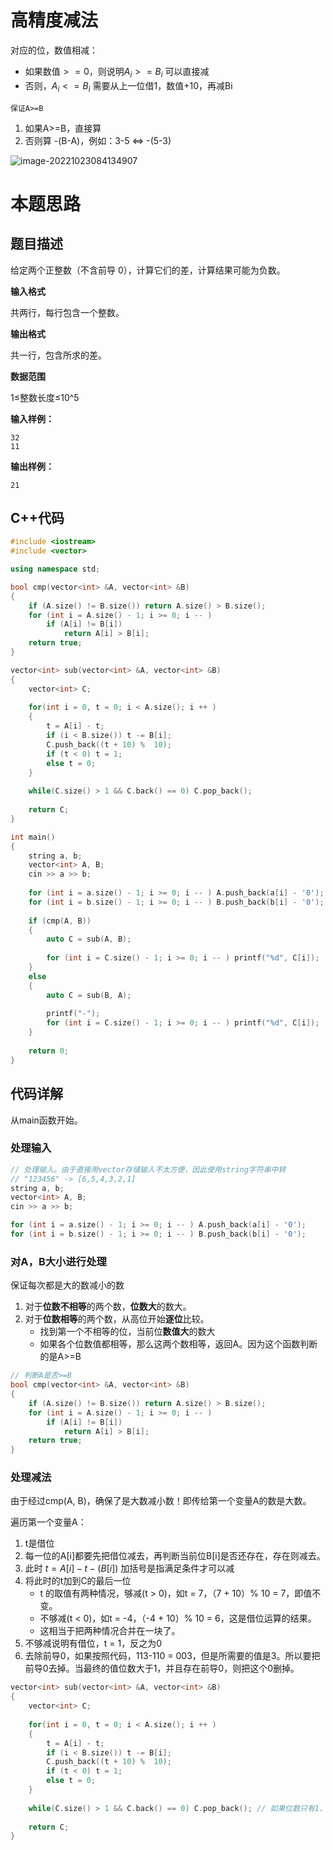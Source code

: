 # 高精度减法

对应的位，数值相减：

- 如果数值$>=0$，则说明$A_i>=B_i$  可以直接减
- 否则，$A_i<=B_i$ 需要从上一位借1，数值+10，再减Bi

`保证A>=B`

1. 如果A>=B，直接算
2. 否则算 -(B-A)，例如：3-5 <=> -(5-3)

![image-20221023084134907](https://cdn.jsdelivr.net/gh/Lx001T/my-imgs/jq2022/image-20221023084134907.png)

# 本题思路

## 题目描述

给定两个正整数（不含前导 0），计算它们的差，计算结果可能为负数。

**输入格式**

共两行，每行包含一个整数。

**输出格式**

共一行，包含所求的差。

**数据范围**

1≤整数长度≤10^5

**输入样例：**

```
32
11
```

**输出样例：**

```
21
```

## C++代码

```C++
#include <iostream>
#include <vector>

using namespace std;

bool cmp(vector<int> &A, vector<int> &B)
{
    if (A.size() != B.size()) return A.size() > B.size();
    for (int i = A.size() - 1; i >= 0; i -- )
        if (A[i] != B[i])
            return A[i] > B[i];
    return true;
}

vector<int> sub(vector<int> &A, vector<int> &B)
{
    vector<int> C;
    
    for(int i = 0, t = 0; i < A.size(); i ++ )
    {
        t = A[i] - t;
        if (i < B.size()) t -= B[i];
        C.push_back((t + 10) %  10);
        if (t < 0) t = 1;
        else t = 0;
    }
    
    while(C.size() > 1 && C.back() == 0) C.pop_back();
    
    return C;
}

int main()
{
    string a, b;
    vector<int> A, B;
    cin >> a >> b;
    
    for (int i = a.size() - 1; i >= 0; i -- ) A.push_back(a[i] - '0');
    for (int i = b.size() - 1; i >= 0; i -- ) B.push_back(b[i] - '0');
    
    if (cmp(A, B))
    {
        auto C = sub(A, B);
        
        for (int i = C.size() - 1; i >= 0; i -- ) printf("%d", C[i]);
    }
    else
    {
        auto C = sub(B, A);
        
        printf("-");
        for (int i = C.size() - 1; i >= 0; i -- ) printf("%d", C[i]);
    }
    
    return 0;
}
```

## 代码详解

从main函数开始。

### 处理输入

```C++
// 处理输入。由于直接用vector存储输入不太方便，因此使用string字符串中转
// "123456" -> [6,5,4,3,2,1]
string a, b;
vector<int> A, B;
cin >> a >> b;

for (int i = a.size() - 1; i >= 0; i -- ) A.push_back(a[i] - '0');
for (int i = b.size() - 1; i >= 0; i -- ) B.push_back(b[i] - '0');
```

### 对A，B大小进行处理

保证每次都是大的数减小的数

1. 对于**位数不相等**的两个数，**位数大**的数大。
2. 对于**位数相等**的两个数，从高位开始**逐位**比较。
   - 找到第一个不相等的位，当前位**数值大**的数大
   - 如果各个位数值都相等，那么这两个数相等，返回A。因为这个函数判断的是A>=B

```C++
// 判断A是否>=B
bool cmp(vector<int> &A, vector<int> &B)
{
    if (A.size() != B.size()) return A.size() > B.size();
    for (int i = A.size() - 1; i >= 0; i -- )
        if (A[i] != B[i])
            return A[i] > B[i];
    return true;
}
```

### 处理减法

由于经过cmp(A, B)，确保了是大数减小数！即传给第一个变量A的数是大数。

遍历第一个变量A：

1. t是借位
2. 每一位的A[i]都要先把借位减去，再判断当前位B[i]是否还存在，存在则减去。
3. 此时 $t =A[i] - t - (B[i])$  加括号是指满足条件才可以减
4. 将此时的t加到C的最后一位
   - t 的取值有两种情况，够减(t > 0)，如t = 7，（7 + 10）% 10 = 7，即值不变。
   - 不够减(t < 0)，如t = -4，（-4 + 10）% 10 = 6，这是借位运算的结果。
   - 这相当于把两种情况合并在一块了。
5. 不够减说明有借位，t = 1，反之为0
6. 去除前导0，如果按照代码，113-110 = 003，但是所需要的值是3。所以要把前导0去掉。当最终的值位数大于1，并且存在前导0，则把这个0删掉。

```C++
vector<int> sub(vector<int> &A, vector<int> &B)
{
    vector<int> C;
    
    for(int i = 0, t = 0; i < A.size(); i ++ )
    {
        t = A[i] - t;
        if (i < B.size()) t -= B[i];
        C.push_back((t + 10) %  10);
        if (t < 0) t = 1;
        else t = 0;
    }
    
    while(C.size() > 1 && C.back() == 0) C.pop_back(); // 如果位数只有1，那么最终的0还要保留不是吗？
    
    return C;
}
```



